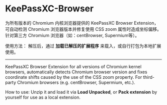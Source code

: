 # KeePassXC-Browser

为所有版本的 Chromium 内核浏览器提供的 KeePassXC Browser Extension，可自动检测 Chromium 浏览器版本并修复使用 CSS zoom 属性时造成坐标偏移。针对第三方 Chromium 浏览器（如：centBrowser, Supermium等）。

使用方法：
解压后，通过 **加载已解压的扩展程序** 来载入，或自行打包为本地扩展使用。

---
KeePassXC Browser Extension for all versions of Chromium kernel browsers, automatically detects Chromium browser version and fixes coordinate shifts caused by the use of the CSS zoom property. For third-party Chromium browsers (e.g. centBrowser, Supermium, etc.).

How to use:
Unzip it and load it via **Load Unpacked**, or **Pack extension** by yourself for use as a local extension.

